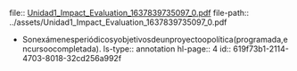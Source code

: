 file:: [Unidad1_Impact_Evaluation_1637839735097_0.pdf](../assets/Unidad1_Impact_Evaluation_1637839735097_0.pdf)
file-path:: ../assets/Unidad1_Impact_Evaluation_1637839735097_0.pdf

- Sonexámenesperiódicosyobjetivosdeunproyectoopolítica(programada,encursoocompletada).
  ls-type:: annotation
  hl-page:: 4
  id:: 619f73b1-2114-4703-8018-32cd256a992f